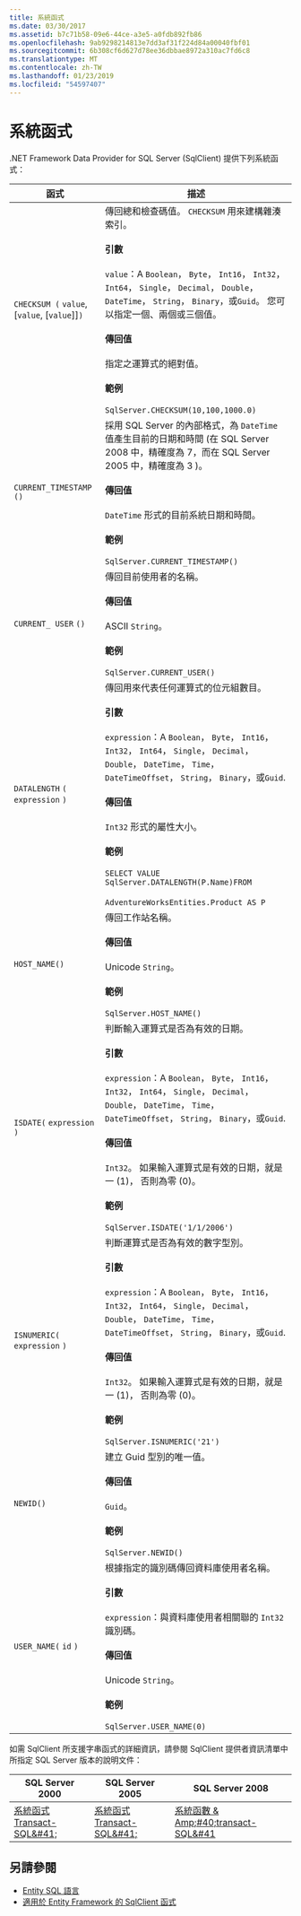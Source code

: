 ```yaml
---
title: 系統函式
ms.date: 03/30/2017
ms.assetid: b7c71b58-09e6-44ce-a3e5-a0fdb892fb86
ms.openlocfilehash: 9ab9298214813e7dd3af31f224d84a00040fbf01
ms.sourcegitcommit: 6b308cf6d627d78ee36dbbae8972a310ac7fd6c8
ms.translationtype: MT
ms.contentlocale: zh-TW
ms.lasthandoff: 01/23/2019
ms.locfileid: "54597407"
---
```

# <a name="system-functions"></a>系統函式
.NET Framework Data Provider for SQL Server (SqlClient) 提供下列系統函式：  
  
|函式|描述|  
|--------------|-----------------|  
|`CHECKSUM (` `value`, [`value`, [`value`]]`)`|傳回總和檢查碼值。 `CHECKSUM` 用來建構雜湊索引。<br /><br /> **引數**<br /><br /> `value`：A `Boolean`， `Byte`， `Int16`， `Int32`， `Int64`， `Single`， `Decimal`， `Double`， `DateTime`， `String`， `Binary`，或`Guid`。 您可以指定一個、兩個或三個值。<br /><br /> **傳回值**<br /><br /> 指定之運算式的絕對值。<br /><br /> **範例**<br /><br /> `SqlServer.CHECKSUM(10,100,1000.0)`|  
|`CURRENT_TIMESTAMP ()`|採用 SQL Server 的內部格式，為 `DateTime` 值產生目前的日期和時間 (在 SQL Server 2008 中，精確度為 7，而在 SQL Server 2005 中，精確度為 3 )。<br /><br /> **傳回值**<br /><br /> `DateTime` 形式的目前系統日期和時間。<br /><br /> **範例**<br /><br /> `SqlServer.CURRENT_TIMESTAMP()`|  
|`CURRENT_ USER` `()`|傳回目前使用者的名稱。<br /><br /> **傳回值**<br /><br /> ASCII `String`。<br /><br /> **範例**<br /><br /> `SqlServer.CURRENT_USER()`|  
|`DATALENGTH` `(` `expression` `)`|傳回用來代表任何運算式的位元組數目。<br /><br /> **引數**<br /><br /> `expression`：A `Boolean`， `Byte`， `Int16`， `Int32`， `Int64`， `Single`， `Decimal`， `Double`， `DateTime`， `Time`， `DateTimeOffset`， `String`， `Binary`，或`Guid`.<br /><br /> **傳回值**<br /><br /> `Int32` 形式的屬性大小。<br /><br /> **範例**<br /><br /> `SELECT VALUE SqlServer.DATALENGTH(P.Name)FROM`<br /><br /> `AdventureWorksEntities.Product AS P`|  
|`HOST_NAME()`|傳回工作站名稱。<br /><br /> **傳回值**<br /><br /> Unicode `String`。<br /><br /> **範例**<br /><br /> `SqlServer.HOST_NAME()`|  
|`ISDATE(` `expression` `)`|判斷輸入運算式是否為有效的日期。<br /><br /> **引數**<br /><br /> `expression`：A `Boolean`， `Byte`， `Int16`， `Int32`， `Int64`， `Single`， `Decimal`， `Double`， `DateTime`， `Time`， `DateTimeOffset`， `String`， `Binary`，或`Guid`.<br /><br /> **傳回值**<br /><br /> `Int32`。 如果輸入運算式是有效的日期，就是一 (1)， 否則為零 (0)。<br /><br /> **範例**<br /><br /> `SqlServer.ISDATE('1/1/2006')`|  
|`ISNUMERIC(` `expression` `)`|判斷運算式是否為有效的數字型別。<br /><br /> **引數**<br /><br /> `expression`：A `Boolean`， `Byte`， `Int16`， `Int32`， `Int64`， `Single`， `Decimal`， `Double`， `DateTime`， `Time`， `DateTimeOffset`， `String`， `Binary`，或`Guid`.<br /><br /> **傳回值**<br /><br /> `Int32`。 如果輸入運算式是有效的日期，就是一 (1)， 否則為零 (0)。<br /><br /> **範例**<br /><br /> `SqlServer.ISNUMERIC('21')`|  
|`NEWID()`|建立 Guid 型別的唯一值。<br /><br /> **傳回值**<br /><br /> `Guid`。<br /><br /> **範例**<br /><br /> `SqlServer.NEWID()`|  
|`USER_NAME(` `id` `)`|根據指定的識別碼傳回資料庫使用者名稱。<br /><br /> **引數**<br /><br /> `expression`：與資料庫使用者相關聯的 `Int32` 識別碼。<br /><br /> **傳回值**<br /><br /> Unicode `String`。<br /><br /> **範例**<br /><br /> `SqlServer.USER_NAME(0)`|  
  
 如需 SqlClient 所支援字串函式的詳細資訊，請參閱 SqlClient 提供者資訊清單中所指定 SQL Server 版本的說明文件：  
  
|SQL Server 2000|SQL Server 2005|SQL Server 2008|  
|---------------------|---------------------|---------------------|  
|[系統函式 Transact-SQL&AMP;#41;](https://go.microsoft.com/fwlink/?LinkId=115918)|[系統函式 Transact-SQL&AMP;#41;](https://go.microsoft.com/fwlink/?LinkId=115917)|[系統函數 & Amp;#40;transact-SQL&AMP;#41](https://go.microsoft.com/fwlink/?LinkId=115919)|  
  
## <a name="see-also"></a>另請參閱
- [Entity SQL 語言](../../../../../docs/framework/data/adonet/ef/language-reference/entity-sql-language.md)
- [適用於 Entity Framework 的 SqlClient 函式](../../../../../docs/framework/data/adonet/ef/sqlclient-for-ef-functions.md)
